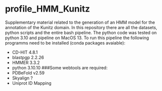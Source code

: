 # profile_HMM_Kunitz
Supplementary material related to the generation of an HMM model for the annotation of the Kunitz domain. 
In this repository there are all the datasets, python scripts and the entire bash pipeline. 
The python code was tested on python 3.10 and pipeline on MacOS 13. To run this pipeline the following programms need to be installed (conda packages avaiable):
* CD-HIT 4.8.1
* blastpgp 2.2.26
* HMMER 3.3.2
* python 3.10.10
###Some webtools are required:
* PDBeFold v2.59
* Skyalign ?
* Uniprot ID Mapping




